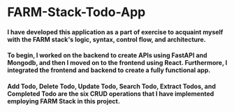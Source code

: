 # FARM-Stack-Todo-App

#### I have developed this application as a part of exercise to acquaint myself with the FARM stack's logic, syntax, control flow, and architecture. 

#### To begin, I worked on the backend to create APIs using FastAPI and Mongodb, and then I moved on to the frontend using React. Furthermore, I integrated the frontend and backend to create a fully functional app. 

#### Add Todo, Delete Todo, Update Todo, Search Todo, Extract Todos, and Completed Todo are the six CRUD operations that I have implemented employing FARM Stack in this project.


